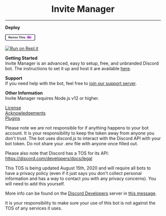 <h1 align="center">Invite Manager</h1>

---
**Deploy**

[![Run on Glitch.com](https://raw.githubusercontent.com/Endermanapex/images/main/hope%20it.png)](https://glitch.com/edit/#!/import/git?url=https://github.com/ZeroDiscord/EconomyBot/)

[![Run on Repl.it](https://repl.it/badge/github/Endermanapex/Invite-Tracker-JS)](https://repl.it/github/Endermanapex/Invite-Tracker-JS)

**Getting Started**  
Invite Manager is an advanced, easy to setup, free, and unbranded Discord bot. The instructions to set it up and host it are available [here]().

**Support**  
If you need help with the bot, feel free to [join our support server](https://discord.gg/xNks8jb).

**Other Information**  
Invite Manager requires Node.js v12 or higher.   

[License](https://github.com/TheShadowGamer/invite-manager/blob/master/LICENSE) <br>
[Acknowledgements](https://github.com/TheShadowGamer/invite-manager/blob/master/acknowledgements.md) <br>
[Plugins](https://github.com/TheShadowGamer/invite-manager-plugins)

Please note we are not responsible for if anything happens to your bot account. It is your responsibility to keep the  token away from anyone you don't trust. The bot uses discord.js to interact with the Discord API with your bot token. Do not share your .env file with anyone once filled out.

Please also note that Discord has a TOS for its API: https://discord.com/developers/docs/legal

This TOS is being updated August 15th, 2020 and will require all bots to have a privacy policy (even if it just says you don't collect personal information and has a way to contact you with any privacy concerns). You will need to add this yourself. 

More info can be found on the [Discord Developers](https://discord.gg/discord-developers) server in [this message](https://discord.com/channels/613425648685547541/697489244649816084/728031320625905794).

It is your responsibility to make sure your use of this bot is not against the TOS of any services it uses.
